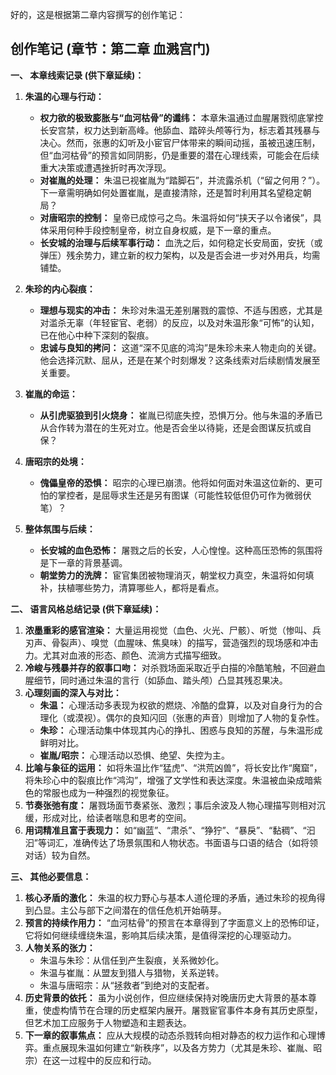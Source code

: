 好的，这是根据第二章内容撰写的创作笔记：

## 创作笔记 (章节：第二章 血溅宫门)

**一、 本章线索记录 (供下章延续)：**

1.  **朱温的心理与行动：**
    *   **权力欲的极致膨胀与“血河枯骨”的谶纬：** 本章朱温通过血腥屠戮彻底掌控长安宫禁，权力达到新高峰。他舔血、踏碎头颅等行为，标志着其残暴与决心。然而，张惠的幻听及小宦官尸体带来的瞬间动摇，虽被迅速压制，但“血河枯骨”的预言如同阴影，仍是重要的潜在心理线索，可能会在后续重大决策或遭遇挫折时再次浮现。
    *   **对崔胤的处理：** 朱温已视崔胤为“踏脚石”，并流露杀机（“留之何用？”）。下一章需明确如何处置崔胤，是直接清除，还是暂时利用其名望稳定朝局？
    *   **对唐昭宗的控制：** 皇帝已成惊弓之鸟。朱温将如何“挟天子以令诸侯”，具体采用何种手段控制皇帝，树立自身权威，是下一章的重点。
    *   **长安城的治理与后续军事行动：** 血洗之后，如何稳定长安局面，安抚（或弹压）残余势力，建立新的权力架构，以及是否会进一步对外用兵，均需铺垫。

2.  **朱珍的内心裂痕：**
    *   **理想与现实的冲击：** 朱珍对朱温无差别屠戮的震惊、不适与困惑，尤其是对滥杀无辜（年轻宦官、老弱）的反应，以及对朱温形象“可怖”的认知，已在他心中种下深刻的裂痕。
    *   **忠诚与良知的拷问：** 这道“深不见底的鸿沟”是朱珍未来人物走向的关键。他会选择沉默、屈从，还是在某个时刻爆发？这条线索对后续剧情发展至关重要。

3.  **崔胤的命运：**
    *   **从引虎驱狼到引火烧身：** 崔胤已彻底失控，恐惧万分。他与朱温的矛盾已从合作转为潜在的生死对立。他是否会坐以待毙，还是会图谋反抗或自保？

4.  **唐昭宗的处境：**
    *   **傀儡皇帝的恐惧：** 昭宗的心理已崩溃。他将如何面对朱温这位新的、更可怕的掌控者，是屈辱求生还是另有图谋（可能性较低但仍可作为微弱伏笔）？

5.  **整体氛围与后续：**
    *   **长安城的血色恐怖：** 屠戮之后的长安，人心惶惶。这种高压恐怖的氛围将是下一章的背景基调。
    *   **朝堂势力的洗牌：** 宦官集团被物理消灭，朝堂权力真空，朱温将如何填补，扶植哪些势力，清算哪些人，都将是看点。

**二、 语言风格总结记录 (供下章延续)：**

1.  **浓墨重彩的感官渲染：** 大量运用视觉（血色、火光、尸骸）、听觉（惨叫、兵刃声、骨裂声）、嗅觉（血腥味、焦臭味）的描写，营造强烈的现场感和冲击力。尤其对血液的形态、颜色、流淌方式描写细致。
2.  **冷峻与残暴并存的叙事口吻：** 对杀戮场面采取近乎白描的冷酷笔触，不回避血腥细节，同时通过朱温的言行（如舔血、踏头颅）凸显其残忍果决。
3.  **心理刻画的深入与对比：**
    *   **朱温：** 心理活动多表现为权欲的燃烧、冷酷的盘算，以及对自身行为的合理化（或漠视）。偶尔的良知闪回（张惠的声音）则增加了人物的复杂性。
    *   **朱珍：** 心理活动集中体现其内心的挣扎、困惑与良知的苏醒，与朱温形成鲜明对比。
    *   **崔胤/昭宗：** 心理活动以恐惧、绝望、失控为主。
4.  **比喻与象征的运用：** 如将朱温比作“猛虎”、“洪荒凶兽”，将长安比作“魔窟”，将朱珍心中的裂痕比作“鸿沟”，增强了文学性和表达深度。朱温被血染成暗紫色的常服也成为一种强烈的视觉象征。
5.  **节奏张弛有度：** 屠戮场面节奏紧张、激烈；事后余波及人物心理描写则相对沉缓，形成对比，给读者喘息和思考的空间。
6.  **用词精准且富于表现力：** 如“幽蓝”、“肃杀”、“狰狞”、“暴戾”、“黏稠”、“汩汩”等词汇，准确传达了场景氛围和人物状态。书面语与口语的结合（如将领对话）较为自然。

**三、 其他必要信息：**

1.  **核心矛盾的激化：** 朱温的权力野心与基本人道伦理的矛盾，通过朱珍的视角得到凸显。主公与部下之间潜在的信任危机开始萌芽。
2.  **预言的持续作用力：** “血河枯骨”的预言在本章得到了字面意义上的恐怖印证，它将如何继续缠绕朱温，影响其后续决策，是值得深挖的心理驱动力。
3.  **人物关系的张力：**
    *   朱温与朱珍：从信任到产生裂痕，关系微妙化。
    *   朱温与崔胤：从盟友到猎人与猎物，关系逆转。
    *   朱温与唐昭宗：从“拯救者”到绝对的支配者。
4.  **历史背景的依托：** 虽为小说创作，但应继续保持对晚唐历史大背景的基本尊重，使虚构情节在合理的历史框架内展开。屠戮宦官事件本身有其历史原型，但艺术加工应服务于人物塑造和主题表达。
5.  **下一章的叙事焦点：** 应从大规模的动态杀戮转向相对静态的权力运作和心理博弈。重点展现朱温如何建立“新秩序”，以及各方势力（尤其是朱珍、崔胤、昭宗）在这一过程中的反应和行动。